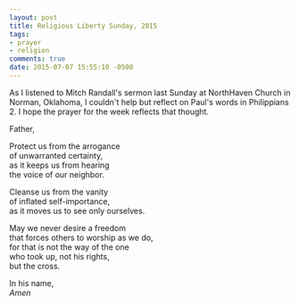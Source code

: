 ```yaml
---
layout: post
title: Religious Liberty Sunday, 2015
tags:
- prayer
- religion
comments: true
date: 2015-07-07 15:55:10 -0500
---
```

As I listened to Mitch Randall's sermon last Sunday at NorthHaven Church in Norman, Oklahoma, I couldn't help but reflect on Paul's words in Philippians 2. I hope the prayer for the week reflects that thought.

Father,

Protect us from the arrogance  
of unwarranted certainty,  
as it keeps us from hearing  
the voice of our neighbor.

Cleanse us from the vanity  
of inflated self-importance,  
as it moves us to see only ourselves.

May we never desire a freedom  
that forces others to worship as we do,  
for that is not the way of the one  
who took up, not his rights,  
but the cross.

In his name,  
*Amen*
